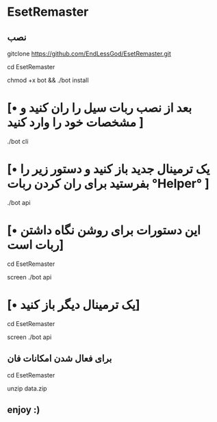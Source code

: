 # EsetRemaster

## نصب

gitclone https://github.com/EndLessGod/EsetRemaster.git 

cd EsetRemaster

chmod +x bot && ./bot install 

# [• بعد از نصب ربات سیل را ران کنید و مشخصات خود را وارد کنید ]

./bot cli 

# [• یک ترمینال جدید باز کنید و دستور زیر را بفرستید برای ران کردن ربات °Helper° ]

./bot api 

# [• این دستورات برای روشن نگاه داشتن ربات است]

cd EsetRemaster 

screen ./bot api

# [• یک ترمینال دیگر باز کنید]


cd EsetRemaster

screen ./bot api

## برای فعال شدن امکانات فان

cd EsetRemaster 

unzip data.zip

## enjoy :)



